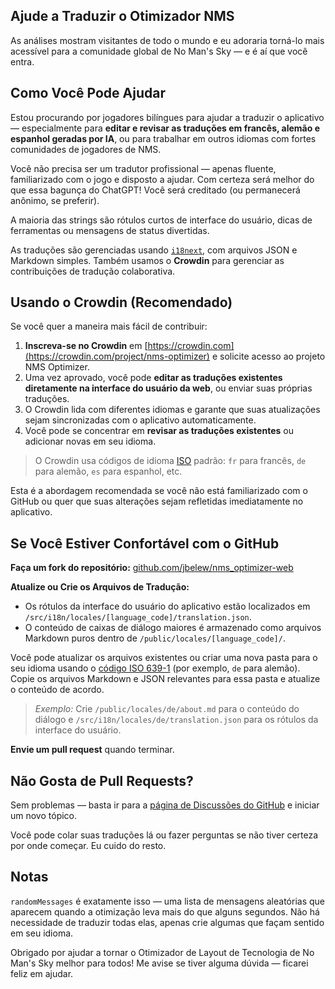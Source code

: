 ## Ajude a Traduzir o Otimizador NMS

As análises mostram visitantes de todo o mundo e eu adoraria torná-lo mais acessível para a comunidade global de No Man's Sky — e é aí que você entra.

## Como Você Pode Ajudar

Estou procurando por jogadores bilíngues para ajudar a traduzir o aplicativo — especialmente para **editar e revisar as traduções em francês, alemão e espanhol geradas por IA**, ou para trabalhar em outros idiomas com fortes comunidades de jogadores de NMS.

Você não precisa ser um tradutor profissional — apenas fluente, familiarizado com o jogo e disposto a ajudar. Com certeza será melhor do que essa bagunça do ChatGPT! Você será creditado (ou permanecerá anônimo, se preferir).

A maioria das strings são rótulos curtos de interface do usuário, dicas de ferramentas ou mensagens de status divertidas.

As traduções são gerenciadas usando [`i18next`](https://www.i18next.com/), com arquivos JSON e Markdown simples. Também usamos o **Crowdin** para gerenciar as contribuições de tradução colaborativa.

## Usando o Crowdin (Recomendado)

Se você quer a maneira mais fácil de contribuir:

1. **Inscreva-se no Crowdin** em [https://crowdin.com](https://crowdin.com/project/nms-optimizer) e solicite acesso ao projeto NMS Optimizer.
2. Uma vez aprovado, você pode **editar as traduções existentes diretamente na interface do usuário da web**, ou enviar suas próprias traduções.
3. O Crowdin lida com diferentes idiomas e garante que suas atualizações sejam sincronizadas com o aplicativo automaticamente.
4. Você pode se concentrar em **revisar as traduções existentes** ou adicionar novas em seu idioma.

> O Crowdin usa códigos de idioma [ISO](https://en.wikipedia.org/wiki/List_of_ISO_639-1_codes) padrão: `fr` para francês, `de` para alemão, `es` para espanhol, etc.

Esta é a abordagem recomendada se você não está familiarizado com o GitHub ou quer que suas alterações sejam refletidas imediatamente no aplicativo.

## Se Você Estiver Confortável com o GitHub

**Faça um fork do repositório:**
[github.com/jbelew/nms_optimizer-web](https://github.com/jbelew/nms_optimizer-web)

**Atualize ou Crie os Arquivos de Tradução:**

- Os rótulos da interface do usuário do aplicativo estão localizados em `/src/i18n/locales/[language_code]/translation.json`.
- O conteúdo de caixas de diálogo maiores é armazenado como arquivos Markdown puros dentro de `/public/locales/[language_code]/`.

Você pode atualizar os arquivos existentes ou criar uma nova pasta para o seu idioma usando o [código ISO 639-1](https://en.wikipedia.org/wiki/List_of-ISO_639-1-codes) (por exemplo, `de` para alemão). Copie os arquivos Markdown e JSON relevantes para essa pasta e atualize o conteúdo de acordo.

> _Exemplo:_ Crie `/public/locales/de/about.md` para o conteúdo do diálogo e `/src/i18n/locales/de/translation.json` para os rótulos da interface do usuário.

**Envie um pull request** quando terminar.

## Não Gosta de Pull Requests?

Sem problemas — basta ir para a [página de Discussões do GitHub](https://github.com/jbelew/nms_optimizer-web/discussions) e iniciar um novo tópico.

Você pode colar suas traduções lá ou fazer perguntas se não tiver certeza por onde começar. Eu cuido do resto.

## Notas

`randomMessages` é exatamente isso — uma lista de mensagens aleatórias que aparecem quando a otimização leva mais do que alguns segundos. Não há necessidade de traduzir todas elas, apenas crie algumas que façam sentido em seu idioma.

Obrigado por ajudar a tornar o Otimizador de Layout de Tecnologia de No Man's Sky melhor para todos! Me avise se tiver alguma dúvida — ficarei feliz em ajudar.
